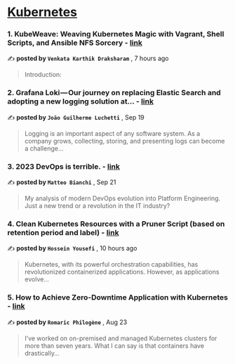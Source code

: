 
<h1><a href=https://medium.com/tag/kubernetes/recommended target="_blank" rel="noopener noreferrer">Kubernetes</a></h1>
<h3>1. KubeWeave: Weaving Kubernetes Magic with Vagrant, Shell Scripts, and Ansible NFS Sorcery - <a href=https://medium.com/@kdraksharam/kubeweave-weaving-kubernetes-magic-with-vagrant-shell-scripts-and-ansible-nfs-sorcery-43b1a3f857d1?source=tag_recommended_feed---------0-84----------kubernetes----------e68222eb_6d23_4f76_8f99_7702d496d061------- target="_blank" rel="noopener noreferrer">link</a></h3>

✍️ **posted by `Venkata Karthik Draksharam`** <date> , 7 hours ago</date>

<blockquote>Introduction:</blockquote>

<h3>2. Grafana Loki — Our journey on replacing Elastic Search and adopting a new logging solution at… - <a href=https://medium.com/engenharia-arquivei/grafana-loki-our-journey-on-replacing-elastic-search-and-adopting-a-new-logging-solution-at-f65aec407e47?source=tag_recommended_feed---------1-107----------kubernetes----------e68222eb_6d23_4f76_8f99_7702d496d061------- target="_blank" rel="noopener noreferrer">link</a></h3>

✍️ **posted by `João Guilherme Luchetti`** <date> , Sep 19</date>

<blockquote>Logging is an important aspect of any software system. As a company grows, collecting, storing, and presenting logs can become a challenge…</blockquote>

<h3>3. 2023 DevOps is terrible. - <a href=https://medium.com/@mbianchidev/2023-devops-is-terrible-ec88162c86d7?source=tag_recommended_feed---------2-85----------kubernetes----------e68222eb_6d23_4f76_8f99_7702d496d061------- target="_blank" rel="noopener noreferrer">link</a></h3>

✍️ **posted by `Matteo Bianchi`** <date> , Sep 21</date>

<blockquote>My analysis of modern DevOps evolution into Platform Engineering. Just a new trend or a revolution in the IT industry?</blockquote>

<h3>4. Clean Kubernetes Resources with a Pruner Script (based on retention period and label) - <a href=https://medium.com/itnext/clean-kubernetes-resources-with-a-pruner-script-based-on-retention-period-and-label-1d671d7185e3?source=tag_recommended_feed---------3-84----------kubernetes----------e68222eb_6d23_4f76_8f99_7702d496d061------- target="_blank" rel="noopener noreferrer">link</a></h3>

✍️ **posted by `Hossein Yousefi`** <date> , 10 hours ago</date>

<blockquote>Kubernetes, with its powerful orchestration capabilities, has revolutionized containerized applications. However, as applications evolve…</blockquote>

<h3>5. How to Achieve Zero-Downtime Application with Kubernetes - <a href=https://medium.com/devops-dev/how-to-achieve-zero-downtime-application-with-kubernetes-ba52fdea9a9b?source=tag_recommended_feed---------4-107----------kubernetes----------e68222eb_6d23_4f76_8f99_7702d496d061------- target="_blank" rel="noopener noreferrer">link</a></h3>

✍️ **posted by `Romaric Philogène`** <date> , Aug 23</date>

<blockquote>I’ve worked on on-premised and managed Kubernetes clusters for more than seven years. What I can say is that containers have drastically…</blockquote>

